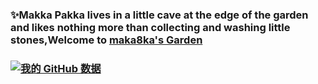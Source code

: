 
### ✨Makka Pakka lives in a little cave at the edge of the garden and likes nothing more than collecting and washing little stones,Welcome to [maka8ka's Garden][myblog]
### [![我的 GitHub 数据](https://github-readme-stats.vercel.app/api?username=Maka8ka)]()
<!--
**Maka8ka/Maka8ka** is a ✨ _special_ ✨ repository because its `README.md` (this file) appears on your GitHub profile.

Here are some ideas to get you started:

- 🔭 I’m currently working on ...
- 🌱 I’m currently learning ...
- 👯 I’m looking to collaborate on ...
- 🤔 I’m looking for help with ...
- 💬 Ask me about ...
- 📫 How to reach me: ...
- 😄 Pronouns: ...
- ⚡ Fun fact: ...
-->
[myblog]:https://maka8ka.github.io/
